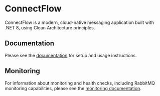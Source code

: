 # ConnectFlow

ConnectFlow is a modern, cloud-native messaging application built with .NET 8, using Clean Architecture principles.

## Documentation

Please see the [documentation](./docs/README.md) for setup and usage instructions.

## Monitoring

For information about monitoring and health checks, including RabbitMQ monitoring capabilities, please see the [monitoring documentation](./docs/MONITORING.md).

